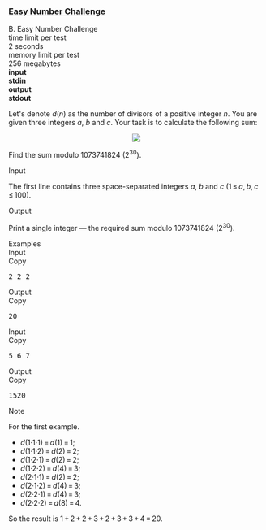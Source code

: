 <h3><a href="https://codeforces.com/contest/236/problem/B" target="_blank" rel="noopener noreferrer">Easy Number Challenge</a></h3>

<div class="header"><div class="title">B. Easy Number Challenge</div><div class="time-limit"><div class="property-title">time limit per test</div>2 seconds</div><div class="memory-limit"><div class="property-title">memory limit per test</div>256 megabytes</div><div class="input-file input-standard" style="font-weight: bold"><div class="property-title">input</div>stdin</div><div class="output-file output-standard" style="font-weight: bold"><div class="property-title">output</div>stdout</div></div><div><p>Let's denote <span class="tex-span"><i>d</i>(<i>n</i>)</span> as the number of divisors of a positive integer <span class="tex-span"><i>n</i></span>. You are given three integers <span class="tex-span"><i>a</i></span>, <span class="tex-span"><i>b</i></span> and <span class="tex-span"><i>c</i></span>. Your task is to calculate the following sum:</p><center class="tex-equation"><img align="middle" class="tex-formula" src="https://espresso.codeforces.com/e052a04f766eb3e258c0b4a039f8da531d8ac734.png" style="max-width: 100.0%;max-height: 100.0%;"></center><p>Find the sum modulo <span class="tex-span">1073741824</span> <span class="tex-span">(2<sup class="upper-index">30</sup>)</span>.</p></div><div class="input-specification"><div class="section-title">Input</div><p>The first line contains three space-separated integers <span class="tex-span"><i>a</i></span>, <span class="tex-span"><i>b</i></span> and <span class="tex-span"><i>c</i></span> (<span class="tex-span">1 ≤ <i>a</i>, <i>b</i>, <i>c</i> ≤ 100</span>).</p></div><div class="output-specification"><div class="section-title">Output</div><p>Print a single integer — the required sum modulo <span class="tex-span">1073741824</span> <span class="tex-span">(2<sup class="upper-index">30</sup>)</span>.</p></div><div class="sample-tests"><div class="section-title">Examples</div><div class="sample-test"><div class="input"><div class="title">Input<div title="Copy" data-clipboard-target="#id00808358956535736" id="id0023173929644211222" class="input-output-copier">Copy</div></div><pre id="id00808358956535736">2 2 2<br></pre></div><div class="output"><div class="title">Output<div title="Copy" data-clipboard-target="#id0036810203436526034" id="id0088847011611937" class="input-output-copier">Copy</div></div><pre id="id0036810203436526034">20<br></pre></div><div class="input"><div class="title">Input<div title="Copy" data-clipboard-target="#id005737769825691046" id="id006331077606931366" class="input-output-copier">Copy</div></div><pre id="id005737769825691046">5 6 7<br></pre></div><div class="output"><div class="title">Output<div title="Copy" data-clipboard-target="#id001270158367484664" id="id003884743311865081" class="input-output-copier">Copy</div></div><pre id="id001270158367484664">1520<br></pre></div></div></div><div class="note"><div class="section-title">Note</div><p>For the first example.</p><ul> <li> <span class="tex-span"><i>d</i>(1·1·1) = <i>d</i>(1) = 1</span>; </li><li> <span class="tex-span"><i>d</i>(1·1·2) = <i>d</i>(2) = 2</span>; </li><li> <span class="tex-span"><i>d</i>(1·2·1) = <i>d</i>(2) = 2</span>; </li><li> <span class="tex-span"><i>d</i>(1·2·2) = <i>d</i>(4) = 3</span>; </li><li> <span class="tex-span"><i>d</i>(2·1·1) = <i>d</i>(2) = 2</span>; </li><li> <span class="tex-span"><i>d</i>(2·1·2) = <i>d</i>(4) = 3</span>; </li><li> <span class="tex-span"><i>d</i>(2·2·1) = <i>d</i>(4) = 3</span>; </li><li> <span class="tex-span"><i>d</i>(2·2·2) = <i>d</i>(8) = 4</span>. </li></ul><p>So the result is <span class="tex-span">1 + 2 + 2 + 3 + 2 + 3 + 3 + 4 = 20</span>.</p></div>